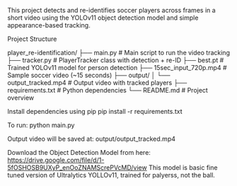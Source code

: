 This project detects and re-identifies soccer players across frames in a short video using the YOLOv11 object detection model and simple appearance-based tracking.


Project Structure

player_re-identification/
├── main.py # Main script to run the video tracking
├── tracker.py # PlayerTracker class with detection + re-ID
├── best.pt # Trained YOLOv11 model for person detection
├── 15sec_input_720p.mp4 # Sample soccer video (~15 seconds)
├── output/
│ └── output_tracked.mp4 # Output video with tracked players
├── requirements.txt # Python dependencies
└── README.md # Project overview


Install dependencies using pip
pip install -r requirements.txt

To run:
python main.py

Output video will be saved at:
output/output_tracked.mp4

Download the Object Detection Model from here:
https://drive.google.com/file/d/1-5fOSHOSB9UXyP_enOoZNAMScrePVcMD/view
This model is basic fine tuned version of Ultralytics YOLLOv11, trained for palyerss, not the ball.
